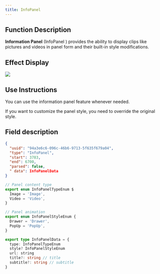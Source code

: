 ```yaml
---
title: InfoPanel
---
```


## Function Description
**Information Panel** (InfoPanel ) provides the ability to display clips like pictures and videos in panel form and their built-in style modifications.

## Effect Display

<img src="//vrlab-public.ljcdn.com/common/file/web/5d8b1ae2-a63a-46de-b3d0-19f28ad35c85.png " />

## Use Instructions
You can use the information panel feature whenever needed.

If you want to customize the panel style, you need to override the original style.

## Field description

```json title="信息面板帧剧本结构"
{
  "uuid": "94a3e6c6-096c-46b6-9713-5f635f679a04",
  "type": "InfoPanel",
  "start": 3783,
  "end": 6700,
  "parsed": false,
  " data": InfoPanelData
}
```

```ts title="信息面板数据说明"
// Panel content type
export enum InfoPanelTypeEnum $
  Image = 'Image',
  Video = 'Video',
}

// Panel animation
export enum InfoPanelStyleEnum {
  Drawer = 'Drawer',
  PopUp = 'PopUp',
}

export type InfoPanelData = {
  type: InfoPanelTypeEnum
  style? InfoPanelStyleEnum
  url: string
  title?: string // title
  subtitle?: string // subtitle
}
```
